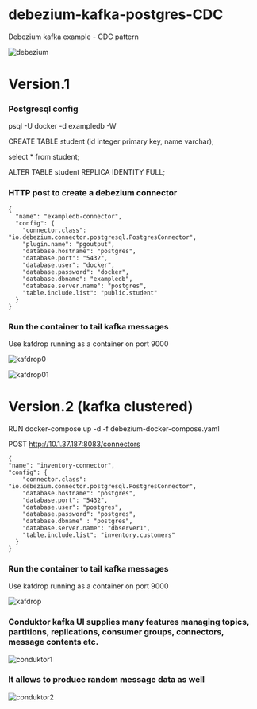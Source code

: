 # debezium-kafka-postgres-CDC
Debezium kafka example - CDC pattern

![debezium](https://user-images.githubusercontent.com/8513827/236702350-b347c23d-e314-468c-8aeb-98cb233c7de3.png)


<h1>Version.1</h1>

<h3> Postgresql config </h3>

psql -U docker -d exampledb -W

CREATE TABLE student (id integer primary key, name varchar);

select * from student;

ALTER TABLE student REPLICA IDENTITY FULL;


<h3> HTTP post to create a debezium connector </h3>

```
{
  "name": "exampledb-connector",
  "config": {
    "connector.class": "io.debezium.connector.postgresql.PostgresConnector",
    "plugin.name": "pgoutput",
    "database.hostname": "postgres",
    "database.port": "5432",
    "database.user": "docker",
    "database.password": "docker",
    "database.dbname": "exampledb",
    "database.server.name": "postgres",
    "table.include.list": "public.student"
  }
}
```

<h3> Run the container to tail kafka messages </h3>
Use kafdrop running as a container on port 9000


![kafdrop0](https://user-images.githubusercontent.com/8513827/236702488-db78ecd7-0ab5-457a-bb33-89fe3ce9fd05.png)


![kafdrop01](https://user-images.githubusercontent.com/8513827/236702559-7d091b30-c586-400b-8954-f4cbb9c9bb61.png)


<h1>Version.2 (kafka clustered)</h1>

RUN docker-compose up -d -f debezium-docker-compose.yaml

POST http://10.1.37.187:8083/connectors
```
{
"name": "inventory-connector",
"config": {
    "connector.class": "io.debezium.connector.postgresql.PostgresConnector",
    "database.hostname": "postgres",
    "database.port": "5432",
    "database.user": "postgres",
    "database.password": "postgres",
    "database.dbname" : "postgres",
    "database.server.name": "dbserver1",
    "table.include.list": "inventory.customers"
  }
}
```
<h3> Run the container to tail kafka messages </h3>
Use kafdrop running as a container on port 9000


![kafdrop](https://user-images.githubusercontent.com/8513827/236702360-03f15bcd-0920-4f4a-9a7e-acb5687beb23.png)

<h3>
Conduktor kafka UI supplies many features managing topics, partitions, replications, consumer groups, connectors, message contents etc.</h3>

![conduktor1](https://github.com/ufuk23/debezium-kafka-postgres-CDC/assets/8513827/0190cd57-66b9-4e9d-b108-07b0f72315f5)

<h3>It allows to produce random message data as well</h3>

![conduktor2](https://github.com/ufuk23/debezium-kafka-postgres-CDC/assets/8513827/9931970e-ce31-4d94-a526-8045434f631a)
